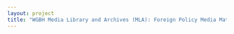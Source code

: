 ```yaml
--- 
layout: project 
title: "WGBH Media Library and Archives (MLA): Foreign Policy Media Materials" 
---
```



